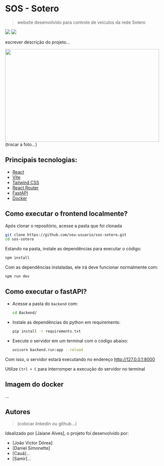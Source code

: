 # SOS - Sotero
> website desenvolvido para controle de veículos da rede Sotero

<img src="https://img.shields.io/badge/version-0.0.0-green" /> <img src="https://img.shields.io/badge/npm-v11.4.2-orange" />

escrever descrição do projeto...

<img src="https://encrypted-tbn0.gstatic.com/images?q=tbn:ANd9GcQ_WEpLY9GEjA9Atknbcjd4sz7biL-1Ir3rcg&s" height="300" width="500"/> (trocar a foto...)

## Principais tecnologias:

- [React](https://reactjs.org/)
- [Vite](https://vitejs.dev/)
- [Tailwind CSS](https://tailwindcss.com/)
- [React Router](https://reactrouter.com/)
- [FastAPI](fastapi.tiangolo.com/)
- [Docker](https://www.docker.com/)

## Como executar o frontend localmente?
Após clonar o repositório, acesse a pasta que foi clonada
```bash
git clone https://github.com/seu-usuario/sos-sotero.git
cd sos-sotero
```
Estando na pasta, instale as dependências para executar o código:
```bash
npm install
```
Com as dependências instaladas, ele irá deve funcionar normalmente com:
```bash
npm run dev
```
## Como executar o fastAPI?
- Acesse a pasta do `backend` com:
  ```bash
  cd Backend/
  ```
- Instale as dependências do python em requirements:
  ```bash
  pip install -r requirements.txt
  ```
- Execute o servidor em um terminal com o código abaixo:
  ```bash
  uvicorn backend.run:app --reload
  ```
Com isso, o servidor estará executando no endereço http://127.0.0.1:8000

Utilize `Ctrl + C` para interromper a execução do servidor no terminal

## Imagem do docker
...

## Autores
> (colocar linkedin ou github...)

Idealizado por [Jaiane Alves], o projeto foi desenvolvido por:
- [João Victor Dórea]
- [Daniel Simonette]
- [Cauã]...
- [Samir]...
